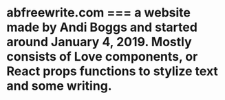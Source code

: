 # abfreewrite.com  === a website made by Andi Boggs and started around January 4, 2019. Mostly consists of Love components, or React props functions to stylize text and some writing. 
